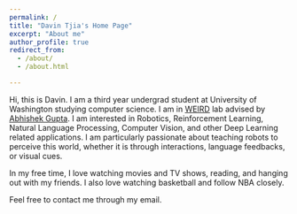 ```yaml
---
permalink: /
title: "Davin Tjia's Home Page"
excerpt: "About me"
author_profile: true
redirect_from: 
  - /about/
  - /about.html

---
```


Hi, this is Davin. I am a third year undergrad student at University of Washington studying computer science. I am in 
[WEIRD](https://weirdlab.cs.washington.edu/) lab advised by [Abhishek Gupta](https://abhishekunique.github.io/). I am interested in 
Robotics, Reinforcement Learning, Natural Language Processing, Computer Vision, and other Deep Learning related applications. I am particularly
passionate about teaching robots to perceive this world, whether it is through interactions, language feedbacks, or visual cues. 

In my free time, I love watching movies and TV shows, reading, and hanging out with my friends. I also love watching basketball and follow NBA closely.

Feel free to contact me through my email.
